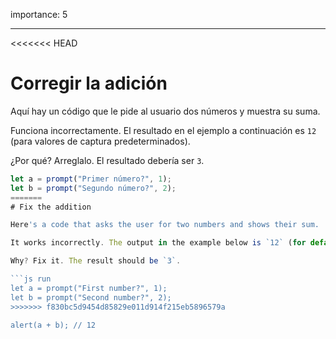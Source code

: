 importance: 5

---

<<<<<<< HEAD
# Corregir la adición

Aquí hay un código que le pide al usuario dos números y muestra su suma.

Funciona incorrectamente. El resultado en el ejemplo a continuación es `12` (para valores de captura predeterminados).

¿Por qué? Arreglalo. El resultado debería ser `3`.

```js run
let a = prompt("Primer número?", 1);
let b = prompt("Segundo número?", 2);
=======
# Fix the addition

Here's a code that asks the user for two numbers and shows their sum.

It works incorrectly. The output in the example below is `12` (for default prompt values).

Why? Fix it. The result should be `3`.

```js run
let a = prompt("First number?", 1);
let b = prompt("Second number?", 2);
>>>>>>> f830bc5d9454d85829e011d914f215eb5896579a

alert(a + b); // 12
```
